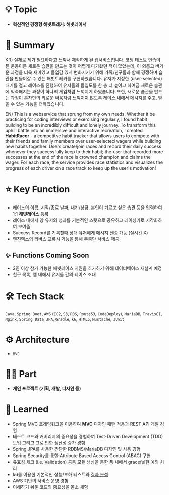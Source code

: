 # 💡 Topic

- **혁신적인 경쟁형 해빗트레커: 해빗레이서**

# 📝 Summary

KR) 실제로 제가 필요하다고 느껴서 제작하게 된 웹서비스입니다. 코딩 테스트 연습이든 운동이든 새로운 습관을 만드는 것이 어렵게 다가왔던 적이 많았는데, 이 외롭고 버거운 과정을 더욱 재미있고 몰입감 있게 변화시키기 위해 가족/친구들과 함께 경쟁하며 습관을 만들어갈 수 있는 해빗트레커를 구현하였습니다. 유저가 지정한 (user-selected) 내기를 걸고 레이스를 진행하여 유저들의 몰입도를 한 층 더 높이고 하여금 새로운 습관에 익숙해지는 과정이 하나의 게임처럼 느껴지게 하였습니다. 또한, 새로운 습관을 만드는 과정이 혼자만의 외로운 싸움처럼 느껴지지 않도록 레이스 내에서 메시지를 주고, 받을 수 있는 기능을 더하였습니다.

EN) This is a webservice that sprung from my own needs. Whether it be practicing for coding interviews or exercising regularly, I found habit building to be an incredibly difficult and lonely journey. To transform this uphill battle into an immersive and interactive recreation, I created **HabitRacer** - a competitve habit tracker that allows users to compete with their friends and family members over user-selected wagers while building new habits together. Users create/join races and record their daily success whenever they successfully keep to their habit; the user that recorded more successes at the end of the race is crowned champion and claims the wager. For each race, the service provides race statistics and visualizes the progress of each driver on a race track to keep up the user's motivation!

# ⭐️ Key Function

- 레이스의 이름, 시작/종료 날짜, 내기/상금, 본인이 기르고 싶은 습관 등을 입력하여 1:1 **해빗레이스** 등록
- 레이스 내에서 양 유저의 성과를 기본적인 스탯으로 공유하고 레이싱카로 시각화하여 보여줌
- Success Record를 기록할때 상대 유저에게 메시지 전송 가능 (실시간 X)
- 엔진엑스의 리버스 프록시 기능을 통해 무중단 서비스 제공

## ✨ Functions Coming Soon
- 2인 이상 참가 가능한 해빗레이스 지원을 추가하기 위해 데이터베이스 재설계 예정
- 친구 목록, 앱 내에서 유저들 간의 레이스 초대

<!-- - Supports 1:1 races (2+ players race coming soon)
- Displays the user's on-going races and completed races in order of  -->

# 🛠 Tech Stack

`Java`, `Spring Boot`, `AWS` (`EC2`, `S3`, `RDS`, `Route53`, `CodeDeploy`), `MariaDB`, `TravisCI`, `Nginx`, `Spring Data JPA`,  `Gradle`, `k6`, `HTML5`, `Mustache`, `JUnit`

# ⚙️ Architecture

- `MVC`

# 🤚🏻 Part

- **개인 프로젝트 (기획, 개발, 디자인 등)**

# 🤔 Learned
- Spring MVC 프레임워크을 이용하여 **MVC** 디자인 패턴 적용과 REST API 개발 경험
- 테스트 코드와 커버리지의 중요성을 경험하여 Test-Driven Development (TDD) 도입 그리고 그로 인한 생산성 증가 경험
- Spring JPA를 사용한 간단한 RDBMS/MariaDB 디자인 및 사용 경험
- Spring Security를 통한 Attribute Based Access Control (ABAC) 구현
- 유효성 체크 (i.e. Validation) 공통 모듈 생성을 통한 폼 내에서 graceful한 예외 처리
- k6를 이용한 기본적인 성능/부하 테스트와 [결과 분석](https://www.overleaf.com/read/pwbsmxymfdgv) 
- AWS 기반의 서비스 운영 경험
- 이해하기 쉬운 코드의 중요성을 몸소 체험
